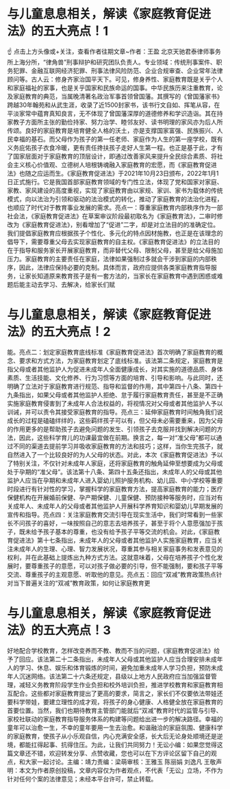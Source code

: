 # 与儿童息息相关，解读《家庭教育促进法》的五大亮点！1

☝ 点击上方头像或+关注，查看作者往期文章~作者：王盈 北京天驰君泰律师事务所上海分所，“律角兽”刑事辩护和研究团队负责人。专业领域：传统刑事案件、职务犯罪、金融互联网经济犯罪、刑事法律风险防范、企业合规审查、企业常年法律顾问等。古人云：修身齐家治国平天下。可见，修身养性、家庭教育既是关乎个人和家庭福祉的家事，也是关乎国家和民族命运的国事。中华民族历来注重教育，论及家庭教育的典范，当属晚清著名政治军事首领曾国藩。其撰写的《曾国藩家书》跨越30年翰苑和从武生涯，收录了近1500封家书，该书行文自如、挥笔从容，在平淡家常中蕴育真知良言，无不体现了曾国藩深厚的道德修养和学识造诣。其在持家教子方面所主张的勤俭持家、努力治学、睦邻友好、读书明理的家风亦为后人所传颂。良好的家庭教育是培育健全人格的沃土，亦是支撑国家富强、民族振兴、人民幸福的基石。而父母作为孩子的第一任老师、家庭作为人生的第一座学校，既有义务庇佑孩子衣食冷暖，更有责任搀扶孩子走好人生第一程。也正是基于此，才有了国家层面对于家庭教育的顶层设计，即通过改善家风来提升全民综合素质、将社会主义核心价值观、立德树人培根铸魂融入家庭教育的宏愿，而《家庭教育促进法》也随之应运而生。《家庭教育促进法》于2021年10月23日颁布，2022年1月1日正式施行。它是我国首部家庭教育领域的专门性立法，体现了党和国家对家庭、家教、家风建设的高度重视，实现了家庭教育由以家规、家训、家书为载体的传统模式，向以法治为引领和驱动的法治模式的转化，推动了家庭教育的法治化进程，也顺应了时代对于教育事业发展的需求。亮点一：尊重家庭教育内部秩序作为一部社会法，《家庭教育促进法》在草案审议阶段最初取名为《家庭教育法》，二审时修改为《家庭教育促进法》，别看增加了“促进”二字，却是对立法目的的准确定位。我们提倡家庭教育应根据孩子个性化、多元化的特点因材施教，也正是在该理念的倡导下，需要尊重父母去实现家庭教育的自主权。《家庭教育促进法》的立法目的在于指导和服务家长开展家庭教育，而非替代父母、限制父母，甚至是给父母施加压力。家庭教育的主要责任在家庭，法律如果强制过多就会干涉到家庭的内部秩序，因此，法律应保持必要的克制。具体而言，政府应提供各类家庭教育指导服务，让家长知道原来教育孩子是有一套方法的，当家长在家庭教育中遇到困惑或难题后能主动去学习、去解决，给家长们赋

# 与儿童息息相关，解读《家庭教育促进法》的五大亮点！2

能。亮点二：划定家庭教育底线标准《家庭教育促进法》首次明确了家庭教育的概念、要求和方式方法，为家庭教育划定了底线标准。该法第二条规定，家庭教育是指父母或者其他监护人为促进未成年人全面健康成长，对其实施的道德品质、身体素质、生活技能、文化修养、行为习惯等方面的培育、引导和影响。与此同时，还明确了立法对于家庭教育进行规范、指导和监督的作用，其中第四十八条、第四十九条指出，如果父母或者其他监护人拒绝、怠于履行家庭教育责任，甚至是不正确实施家庭教育侵害到了未成年人合法权益的，将视情况对父母或者其他监护人予以训诫，并可以责令其接受家庭教育的指导。亮点三：延伸家庭教育时间触角我们说成长的过程是磕磕绊绊的，这些羁绊孩子可以有，但父母未必需要重来，因为父母的作用更多的是帮助孩子去避免问题的发生、引领孩子去克服并找到解决问题的方法，因此，这些科学育儿的功课最宜做在前期。换言之，每一对“准父母”都可以通过不同的渠道去提前学习并吸收家庭教育的方法和技巧；这样，当你生完孩子，就自然进入了一个比较良好的为人父母的状态。对此，本次《家庭教育促进法》予以了特别关注，不仅针对未成年人家庭，还将家庭教育的触角延伸至想要成为父母或处于孕期的“准父母”。该法第十八条、第四十五条还指出，未成年人的父母或其他监护人应当在孕期和未成年人进入婴幼儿照护服务机构、幼儿园、中小学校等重要时段进行有针对性的学习，掌握科学的家庭教育方法，提高家庭教育的能力；医疗保健机构在开展婚前保健、孕产期保健、儿童保健、预防接种等服务时，应当对有关成年人、未成年人的父母或者其他监护人开展科学养育知识和婴幼儿早期发展的宣传和指导。亮点四：关注家庭教育交流引导在现实生活中，我们时常看到一些家长不问孩子的喜好，一味按照自己的意志去培养孩子，甚至于将个人意愿强加于孩子，既未给予孩子基本的尊重，也没有给予孩子平等交流的机会。对此，《家庭教育促进法》第十七条指出，未成年人的父母或者其他监护人实施家庭教育，应当关注未成年人的生理、心理、智力发展状况，尊重其参与相关家庭事务和发表意见的权利，并在此基础上提炼出九种方式方法。这就意味着，父母在培养孩子个性化发展时，要尊重孩子的意愿，可以对孩子做必要的引导，但不能强制，要和孩子平等交流、尊重孩子的主观意愿、听取他的意见。亮点五：回应“双减”教育政策热点针对当下普遍关注的“双减”教育政策，如何让家庭教育更

# 与儿童息息相关，解读《家庭教育促进法》的五大亮点！3

好地配合学校教育，怎样改变养而不教、教而不当的问题，《家庭教育促进法》给予了回应。该法第二十二条指出，未成年人父母或其他监护人应当合理安排未成年人的学习、休息、娱乐和体育锻炼的时间，避免加重未成年人学习负担，预防未成年人沉迷网络。该法第二十六条还规定，县级以上地方人民政府应当加强监督管理，减轻义务教育阶段学生作业负担和校外培训负担，推进学校教育和家庭教育相互配合。这些都对家庭教育提出了更高的要求，简言之，家长们不仅要依法带娃还要科学带娃，要建立理性的成才观，将孩子的身心健康、人格健全放在家庭教育的首要位置。当然，我们也期待教育主管部门能就后“双减”教育时代的监管与引导、家校社联动的家庭教育指导服务体系的构建等问题给出进一步的解决路径。幸福的童年可以治愈一生，不幸的童年要用一生去治愈。和谐融洽的家庭氛围、健康科学的家庭教育，使孩子从小乐观自信，内心充满安全感，长大后无论身处顺境还是逆境，都能扛得起事、抗得住压。为此，让我们共同努力！无讼小编：如果您觉得这篇文章还不错，欢迎转发分享、点赞收藏，您也可以在下方评论区留下自己的观点，和大家一起讨论。主编：靖力责编：梁萌审核：王雅玉 陈丽娟 刘逸凡 王敬声明：本文为作者原创投稿，文章内容仅为作者观点，不代表「无讼」立场，不作为针对任何个案的法律意见；未经本平台许可，禁止转载。

